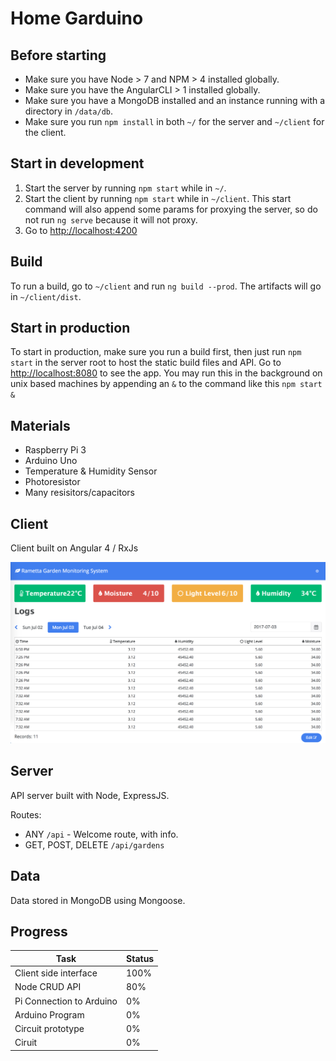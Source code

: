 # Home Garduino

## Before starting
* Make sure you have Node > 7 and NPM > 4 installed globally.
* Make sure you have the AngularCLI > 1 installed globally.
* Make sure you have a MongoDB installed and an instance running with a directory in `/data/db`.
* Make sure you run `npm install` in both `~/` for the server and `~/client` for the client.

## Start in development
1. Start the server by running `npm start` while in `~/`.
2. Start the client by running `npm start` while in `~/client`. This start command will also append some params for proxying the server, so do not run `ng serve` because it will not proxy.
3. Go to [http://localhost:4200](http://localhost:4200)

## Build
To run a build, go to `~/client` and run `ng build --prod`. The artifacts will go in `~/client/dist`.

## Start in production
To start in production, make sure you run a build first, then just run `npm start` in the server root to host the static build files and API. Go to [http://localhost:8080](http://localhost:8080) to see the app. You may run this in the background on unix based machines by appending an `&` to the command like this `npm start &`

## Materials

* Raspberry Pi 3
* Arduino Uno
* Temperature & Humidity Sensor
* Photoresistor
* Many resisitors/capacitors

## Client

Client built on Angular 4 / RxJs

![screenshot](/assets/screenshot.png "Client screenshot")

## Server

API server built with Node, ExpressJS.

Routes:
* ANY `/api` - Welcome route, with info.
* GET, POST, DELETE `/api/gardens`

## Data

Data stored in MongoDB using Mongoose.

## Progress
| Task     | Status |
| -------- | ------ |
| Client side interface | 100%
| Node CRUD API | 80%
| Pi Connection to Arduino | 0%
| Arduino Program | 0%
| Circuit prototype | 0%
| Ciruit | 0%